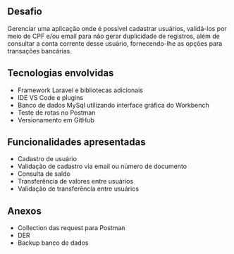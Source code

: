 ## Desafio 

Gerenciar uma aplicação onde é possível cadastrar usuários, validá-los por meio de CPF e/ou email para não gerar duplicidade de registros, além de consultar a conta corrente desse usuário, fornecendo-lhe as opções para transações bancárias.

## Tecnologias envolvidas 

- Framework Laravel e bibliotecas adicionais
- IDE VS Code e plugins
- Banco de dados MySql utilizando interface gráfica do Workbench
- Teste de rotas no Postman
- Versionamento em GitHub

## Funcionalidades apresentadas 

- Cadastro de usuário
- Validação de cadastro via email ou número de documento
- Consulta de saldo
- Transferência de valores entre usuários
- Validação de transferência entre usuários

## Anexos 

- Collection das request para Postman
- DER
- Backup banco de dados
